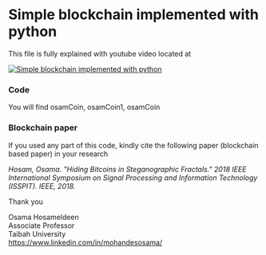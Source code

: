 # Simple blockchain implemented with python
This file is fully explained with youtube video located at 

[![Simple blockchain implemented with python](https://img.youtube.com/vi/IyyxpkEM9Lk/0.jpg)](https://www.youtube.com/watch?v=IyyxpkEM9Lk)

### Code
You will find osamCoin, osamCoin1, osamCoin
### Blockchain paper 
If you used any part of this code, kindly cite the following paper (blockchain based paper) in your research

*Hosam, Osama. "Hiding Bitcoins in Steganographic Fractals." 2018 IEEE International Symposium on Signal Processing and Information Technology (ISSPIT). IEEE, 2018.*
  


Thank you

Osama Hosameldeen  
Associate Professor  
Taibah University  
https://www.linkedin.com/in/mohandesosama/

